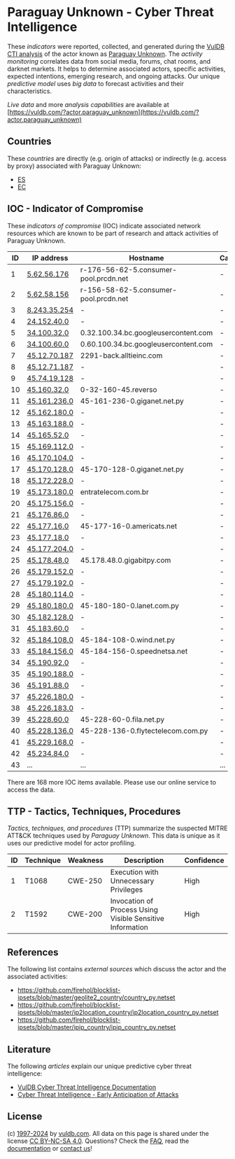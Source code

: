 # Paraguay Unknown - Cyber Threat Intelligence

These _indicators_ were reported, collected, and generated during the [VulDB CTI analysis](https://vuldb.com/?kb.cti) of the actor known as [Paraguay Unknown](https://vuldb.com/?actor.paraguay_unknown). The _activity monitoring_ correlates data from social media, forums, chat rooms, and darknet markets. It helps to determine associated actors, specific activities, expected intentions, emerging research, and ongoing attacks. Our unique _predictive model_ uses _big data_ to forecast activities and their characteristics.

_Live data_ and more _analysis capabilities_ are available at [https://vuldb.com/?actor.paraguay_unknown](https://vuldb.com/?actor.paraguay_unknown)

## Countries

These _countries_ are directly (e.g. origin of attacks) or indirectly (e.g. access by proxy) associated with Paraguay Unknown:

* [ES](https://vuldb.com/?country.es)
* [EC](https://vuldb.com/?country.ec)

## IOC - Indicator of Compromise

These _indicators of compromise_ (IOC) indicate associated network resources which are known to be part of research and attack activities of Paraguay Unknown.

ID | IP address | Hostname | Campaign | Confidence
-- | ---------- | -------- | -------- | ----------
1 | [5.62.56.176](https://vuldb.com/?ip.5.62.56.176) | r-176-56-62-5.consumer-pool.prcdn.net | - | High
2 | [5.62.58.156](https://vuldb.com/?ip.5.62.58.156) | r-156-58-62-5.consumer-pool.prcdn.net | - | High
3 | [8.243.35.254](https://vuldb.com/?ip.8.243.35.254) | - | - | High
4 | [24.152.40.0](https://vuldb.com/?ip.24.152.40.0) | - | - | High
5 | [34.100.32.0](https://vuldb.com/?ip.34.100.32.0) | 0.32.100.34.bc.googleusercontent.com | - | Medium
6 | [34.100.60.0](https://vuldb.com/?ip.34.100.60.0) | 0.60.100.34.bc.googleusercontent.com | - | Medium
7 | [45.12.70.187](https://vuldb.com/?ip.45.12.70.187) | 2291-back.alltieinc.com | - | High
8 | [45.12.71.187](https://vuldb.com/?ip.45.12.71.187) | - | - | High
9 | [45.74.19.128](https://vuldb.com/?ip.45.74.19.128) | - | - | High
10 | [45.160.32.0](https://vuldb.com/?ip.45.160.32.0) | 0-32-160-45.reverso | - | High
11 | [45.161.236.0](https://vuldb.com/?ip.45.161.236.0) | 45-161-236-0.giganet.net.py | - | High
12 | [45.162.180.0](https://vuldb.com/?ip.45.162.180.0) | - | - | High
13 | [45.163.188.0](https://vuldb.com/?ip.45.163.188.0) | - | - | High
14 | [45.165.52.0](https://vuldb.com/?ip.45.165.52.0) | - | - | High
15 | [45.169.112.0](https://vuldb.com/?ip.45.169.112.0) | - | - | High
16 | [45.170.104.0](https://vuldb.com/?ip.45.170.104.0) | - | - | High
17 | [45.170.128.0](https://vuldb.com/?ip.45.170.128.0) | 45-170-128-0.giganet.net.py | - | High
18 | [45.172.228.0](https://vuldb.com/?ip.45.172.228.0) | - | - | High
19 | [45.173.180.0](https://vuldb.com/?ip.45.173.180.0) | entratelecom.com.br | - | High
20 | [45.175.156.0](https://vuldb.com/?ip.45.175.156.0) | - | - | High
21 | [45.176.86.0](https://vuldb.com/?ip.45.176.86.0) | - | - | High
22 | [45.177.16.0](https://vuldb.com/?ip.45.177.16.0) | 45-177-16-0.americats.net | - | High
23 | [45.177.18.0](https://vuldb.com/?ip.45.177.18.0) | - | - | High
24 | [45.177.204.0](https://vuldb.com/?ip.45.177.204.0) | - | - | High
25 | [45.178.48.0](https://vuldb.com/?ip.45.178.48.0) | 45.178.48.0.gigabitpy.com | - | High
26 | [45.179.152.0](https://vuldb.com/?ip.45.179.152.0) | - | - | High
27 | [45.179.192.0](https://vuldb.com/?ip.45.179.192.0) | - | - | High
28 | [45.180.114.0](https://vuldb.com/?ip.45.180.114.0) | - | - | High
29 | [45.180.180.0](https://vuldb.com/?ip.45.180.180.0) | 45-180-180-0.lanet.com.py | - | High
30 | [45.182.128.0](https://vuldb.com/?ip.45.182.128.0) | - | - | High
31 | [45.183.60.0](https://vuldb.com/?ip.45.183.60.0) | - | - | High
32 | [45.184.108.0](https://vuldb.com/?ip.45.184.108.0) | 45-184-108-0.wind.net.py | - | High
33 | [45.184.156.0](https://vuldb.com/?ip.45.184.156.0) | 45-184-156-0.speednetsa.net | - | High
34 | [45.190.92.0](https://vuldb.com/?ip.45.190.92.0) | - | - | High
35 | [45.190.188.0](https://vuldb.com/?ip.45.190.188.0) | - | - | High
36 | [45.191.88.0](https://vuldb.com/?ip.45.191.88.0) | - | - | High
37 | [45.226.180.0](https://vuldb.com/?ip.45.226.180.0) | - | - | High
38 | [45.226.183.0](https://vuldb.com/?ip.45.226.183.0) | - | - | High
39 | [45.228.60.0](https://vuldb.com/?ip.45.228.60.0) | 45-228-60-0.fila.net.py | - | High
40 | [45.228.136.0](https://vuldb.com/?ip.45.228.136.0) | 45-228-136-0.flytectelecom.com.py | - | High
41 | [45.229.168.0](https://vuldb.com/?ip.45.229.168.0) | - | - | High
42 | [45.234.84.0](https://vuldb.com/?ip.45.234.84.0) | - | - | High
43 | ... | ... | ... | ...

There are 168 more IOC items available. Please use our online service to access the data.

## TTP - Tactics, Techniques, Procedures

_Tactics, techniques, and procedures_ (TTP) summarize the suspected MITRE ATT&CK techniques used by _Paraguay Unknown_. This data is unique as it uses our predictive model for actor profiling.

ID | Technique | Weakness | Description | Confidence
-- | --------- | -------- | ----------- | ----------
1 | T1068 | CWE-250 | Execution with Unnecessary Privileges | High
2 | T1592 | CWE-200 | Invocation of Process Using Visible Sensitive Information | High

## References

The following list contains _external sources_ which discuss the actor and the associated activities:

* https://github.com/firehol/blocklist-ipsets/blob/master/geolite2_country/country_py.netset
* https://github.com/firehol/blocklist-ipsets/blob/master/ip2location_country/ip2location_country_py.netset
* https://github.com/firehol/blocklist-ipsets/blob/master/ipip_country/ipip_country_py.netset

## Literature

The following _articles_ explain our unique predictive cyber threat intelligence:

* [VulDB Cyber Threat Intelligence Documentation](https://vuldb.com/?kb.cti)
* [Cyber Threat Intelligence - Early Anticipation of Attacks](https://www.scip.ch/en/?labs.20201022)

## License

(c) [1997-2024](https://vuldb.com/?kb.changelog) by [vuldb.com](https://vuldb.com/?kb.about). All data on this page is shared under the license [CC BY-NC-SA 4.0](https://creativecommons.org/licenses/by-nc-sa/4.0/). Questions? Check the [FAQ](https://vuldb.com/?kb.faq), read the [documentation](https://vuldb.com/?kb) or [contact us](https://vuldb.com/?contact)!
